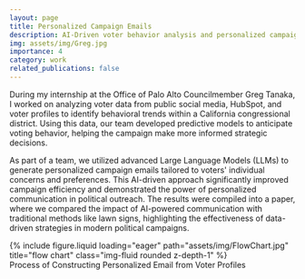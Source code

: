 ```yaml
---
layout: page
title: Personalized Campaign Emails
description: AI-Driven voter behavior analysis and personalized campaign strategies
img: assets/img/Greg.jpg
importance: 4
category: work
related_publications: false
---
```


During my internship at the Office of Palo Alto Councilmember Greg Tanaka, I worked on analyzing voter data from public social media, HubSpot, and voter profiles to identify behavioral trends within a California congressional district. Using this data, our team developed predictive models to anticipate voting behavior, helping the campaign make more informed strategic decisions.

As part of a team, we utilized advanced Large Language Models (LLMs) to generate personalized campaign emails tailored to voters' individual concerns and preferences. This AI-driven approach significantly improved campaign efficiency and demonstrated the power of personalized communication in political outreach. The results were compiled into a paper, where we compared the impact of AI-powered communication with traditional methods like lawn signs, highlighting the effectiveness of data-driven strategies in modern political campaigns.

<div class="row">
    <div class="col-sm mt-3 mt-md-0">
        {% include figure.liquid loading="eager" path="assets/img/FlowChart.jpg" title="flow chart" class="img-fluid rounded z-depth-1" %}
    </div>
</div>
<div class="caption">
    Process of Constructing Personalized Email from Voter Profiles
</div>
